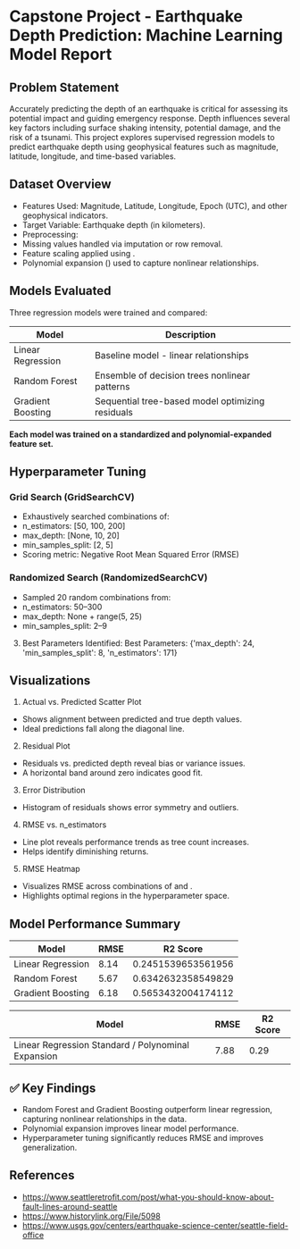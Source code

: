 # Capstone Project - Earthquake Depth Prediction: Machine Learning Model Report

## Problem Statement
Accurately predicting the depth of an earthquake is critical for assessing its potential impact and guiding emergency response. Depth influences several key factors including surface shaking intensity, potential damage, and the risk of a tsunami. This project explores supervised regression models to predict earthquake depth using geophysical features such as magnitude, latitude, longitude, and time-based variables.

## Dataset Overview
* 	Features Used: Magnitude, Latitude, Longitude, Epoch (UTC), and other geophysical indicators.
* 	Target Variable: Earthquake depth (in kilometers).
* 	Preprocessing:
* 	Missing values handled via imputation or row removal.
* 	Feature scaling applied using .
* 	Polynomial expansion () used to capture nonlinear relationships.

## Models Evaluated
Three regression models were trained and compared:

|                     Model | Description                                       |
| ------------------------- | ------------------------------------------------- |
|  Linear Regression        |  Baseline model - linear relationships            |
|  Random Forest            |  Ensemble of decision trees nonlinear patterns    |
|  Gradient Boosting        |  Sequential tree-based model optimizing residuals |

**Each model was trained on a standardized and polynomial-expanded feature set.**

## Hyperparameter Tuning
### Grid Search (GridSearchCV)
* 	Exhaustively searched combinations of:
* 	n_estimators: [50, 100, 200]
* 	max_depth: [None, 10, 20]
* 	min_samples_split: [2, 5]
* 	Scoring metric: Negative Root Mean Squared Error (RMSE)
### Randomized Search (RandomizedSearchCV)
* 	Sampled 20 random combinations from:
* 	n_estimators: 50–300
* 	max_depth: None + range(5, 25)
* 	min_samples_split: 2–9
3. Best Parameters Identified:
Best Parameters: {'max_depth': 24, 'min_samples_split': 8, 'n_estimators': 171}

## Visualizations
1. Actual vs. Predicted Scatter Plot
* 	Shows alignment between predicted and true depth values.
* 	Ideal predictions fall along the diagonal line.
2. Residual Plot
* 	Residuals vs. predicted depth reveal bias or variance issues.
* 	A horizontal band around zero indicates good fit.
3. Error Distribution
* 	Histogram of residuals shows error symmetry and outliers.
4. RMSE vs. n_estimators
* 	Line plot reveals performance trends as tree count increases.
* 	Helps identify diminishing returns.
5. RMSE Heatmap
* 	Visualizes RMSE across combinations of  and .
* 	Highlights optimal regions in the hyperparameter space.

## Model Performance Summary
|                    Model |   RMSE  | R2 Score             |
| ------------------------ | ------- | -------------------- |
| Linear Regression        |   8.14  | 0.2451539653561956   |
| Random Forest            |   5.67  | 0.6342632358549829   |
| Gradient Boosting        |   6.18  | 0.5653432004174112   |

|                     Model                          |   RMSE  | R2 Score             |
| -------------------------------------------------  | ------- | -------------------- |
| Linear Regression Standard / Polynominal Expansion | 7.88    | 0.29                 |

## ✅ Key Findings
* 	Random Forest and Gradient Boosting outperform linear regression, capturing nonlinear relationships in the data.
* 	Polynomial expansion improves linear model performance.
* 	Hyperparameter tuning significantly reduces RMSE and improves generalization.

## References
* https://www.seattleretrofit.com/post/what-you-should-know-about-fault-lines-around-seattle
* https://www.historylink.org/File/5098
* https://www.usgs.gov/centers/earthquake-science-center/seattle-field-office
